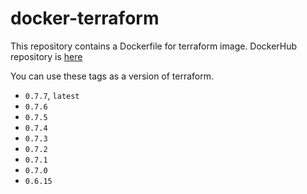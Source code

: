 # docker-terraform

This repository contains a Dockerfile for terraform image.
DockerHub repository is [here](https://hub.docker.com/r/shufo/terraform/)

You can use these tags as a version of terraform.

- `0.7.7`, `latest`
- `0.7.6`
- `0.7.5`
- `0.7.4`
- `0.7.3`
- `0.7.2`
- `0.7.1`
- `0.7.0`
- `0.6.15`
